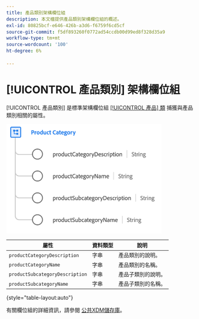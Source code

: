 ```yaml
---
title: 產品類別架構欄位組
description: 本文檔提供產品類別架構欄位組的概述。
exl-id: 80825bcf-e646-426b-a3d6-f6759f6cd5cf
source-git-commit: f5df893260f0772ad54ccdb00d99ed8f328d35a9
workflow-type: tm+mt
source-wordcount: '100'
ht-degree: 6%

---
```


# [!UICONTROL 產品類別] 架構欄位組

[!UICONTROL 產品類別] 是標準架構欄位組 [[!UICONTROL 產品] 類](../../classes/product.md) 捕獲與產品類別相關的屬性。

![](../../images/field-groups/product/product-category.png)

| 屬性 | 資料類型 | 說明 |
| --- | --- | --- |
| `productCategoryDescription` | 字串 | 產品類別的說明。 |
| `productCategoryName` | 字串 | 產品類別的名稱。 |
| `productSubcategoryDescription` | 字串 | 產品子類別的說明。 |
| `productSubcategoryName` | 字串 | 產品子類別的名稱。 |

{style="table-layout:auto"}

有關欄位組的詳細資訊，請參閱 [公共XDM儲存庫](https://github.com/adobe/xdm/blob/master/docs/reference/fieldgroups/product/product-category.schema.json)。
